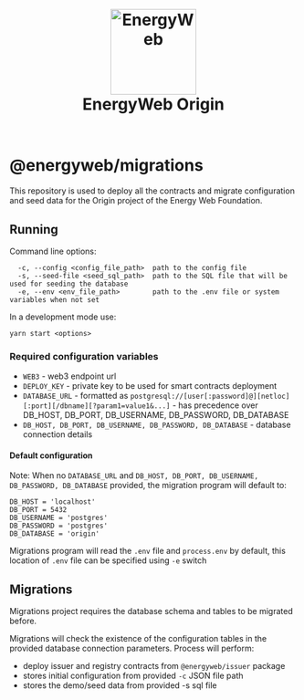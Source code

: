 <h1 align="center">
  <br>
  <a href="https://www.energyweb.org/"><img src="https://www.energyweb.org/wp-content/uploads/2019/04/logo-brand.png" alt="EnergyWeb" width="150"></a>
  <br>
  EnergyWeb Origin
  <br>
  <br>
</h1>

# @energyweb/migrations

This repository is used to deploy all the contracts and migrate configuration and seed data for the Origin project of the Energy Web Foundation.

## Running

Command line options:

```
  -c, --config <config_file_path>  path to the config file
  -s, --seed-file <seed_sql_path>  path to the SQL file that will be used for seeding the database
  -e, --env <env_file_path>        path to the .env file or system variables when not set
```

In a development mode use:

```
yarn start <options>
```

### Required configuration variables

-   `WEB3` - web3 endpoint url
-   `DEPLOY_KEY` - private key to be used for smart contracts deployment
-   `DATABASE_URL` - formatted as `postgresql://[user[:password]@][netloc][:port][/dbname][?param1=value1&...]` - has precedence over DB_HOST, DB_PORT, DB_USERNAME, DB_PASSWORD, DB_DATABASE
-   `DB_HOST, DB_PORT, DB_USERNAME, DB_PASSWORD, DB_DATABASE` - database connection details

#### Default configuration

Note: When no `DATABASE_URL` and `DB_HOST, DB_PORT, DB_USERNAME, DB_PASSWORD, DB_DATABASE` provided, the migration program will default to:

```
DB_HOST = 'localhost'
DB_PORT = 5432
DB_USERNAME = 'postgres'
DB_PASSWORD = 'postgres'
DB_DATABASE = 'origin'
```

Migrations program will read the `.env` file and `process.env` by default, this location of `.env` file can be specified using `-e` switch

## Migrations

Migrations project requires the database schema and tables to be migrated before.

Migrations will check the existence of the configuration tables in the provided database connection parameters. Process will perform:

-   deploy issuer and registry contracts from `@energyweb/issuer` package
-   stores initial configuration from provided `-c` JSON file path
-   stores the demo/seed data from provided -s sql file
